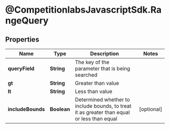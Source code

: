 # @CompetitionlabsJavascriptSdk.RangeQuery

## Properties

Name | Type | Description | Notes
------------ | ------------- | ------------- | -------------
**queryField** | **String** | The key of the parameter that is being searched | 
**gt** | **String** | Greater than value | 
**lt** | **String** | Less than value | 
**includeBounds** | **Boolean** | Determined whether to include bounds, to treat it as greater than equal or less than equal | [optional] 


